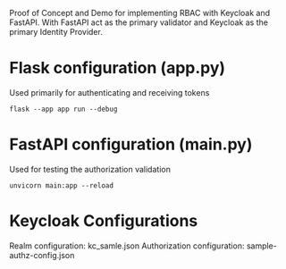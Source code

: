 Proof of Concept and Demo for implementing RBAC with Keycloak and FastAPI. 
With FastAPI act as the primary validator and Keycloak as the primary Identity Provider.

# Flask configuration (app.py)
Used primarily for authenticating and receiving tokens
```
flask --app app run --debug 
```

# FastAPI configuration (main.py)
Used for testing the authorization validation
```
unvicorn main:app --reload
```

# Keycloak Configurations
Realm configuration: kc_samle.json
Authorization configuration: sample-authz-config.json
